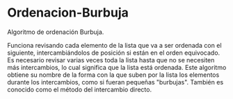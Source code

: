 ﻿# Ordenacion-Burbuja

Algoritmo de ordenación Burbuja.

Funciona revisando cada elemento de la lista que va a ser ordenada con el siguiente, intercambiándolos de posición si están en el orden equivocado.
Es necesario revisar varias veces toda la lista hasta que no se necesiten más intercambios, lo cual significa que la lista está ordenada. 
Este algoritmo obtiene su nombre de la forma con la que suben por la lista los elementos durante los intercambios, como si fueran pequeñas "burbujas". 
También es conocido como el método del intercambio directo.
